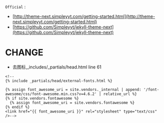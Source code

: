 `Official` :
* [http://theme-next.simpleyyt.com/getting-started.html](http://theme-next.simpleyyt.com/getting-started.html)
* [https://github.com/Simpleyyt/jekyll-theme-next](https://github.com/Simpleyyt/jekyll-theme-next)



# CHANGE
* 去图标,_includes/_partials/head.html line 61
```$xslt
<!--
{% include _partials/head/external-fonts.html %}

{% assign font_awesome_uri = site.vendors._internal | append: '/font-awesome/css/font-awesome.min.css?v=4.6.2' | relative_url %}
{% if site.vendors.fontawesome %}
  {% assign font_awesome_uri = site.vendors.fontawesome %}
{% endif %}
<link href="{{ font_awesome_uri }}" rel="stylesheet" type="text/css" />-->
```